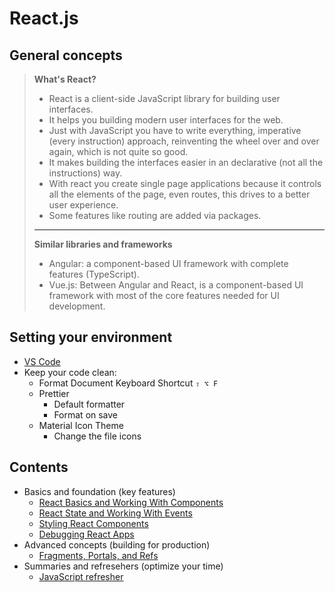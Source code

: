 # React.js

## General concepts

> <b>What's React?</b>
>
> - React is a client-side JavaScript library for building user interfaces.
> - It helps you building modern user interfaces for the web.
> - Just with JavaScript you have to write everything, imperative (every instruction) approach, reinventing the wheel over and over again, which is not quite so good.
> - It makes building the interfaces easier in an declarative (not all the instructions) way.
> - With react you create single page applications because it controls all the elements of the page, even routes, this drives to a better user experience.
> - Some features like routing are added via packages.
>
> ---
>
> <b>Similar libraries and frameworks</b>
>
> - Angular: a component-based UI framework with complete features (TypeScript).
> - Vue.js: Between Angular and React, is a component-based UI framework with most of the core features needed for UI development.

## Setting your environment

- [VS Code](https://code.visualstudio.com/)
- Keep your code clean:
  - Format Document Keyboard Shortcut `⇧ ⌥ F`
  - Prettier
    - Default formatter
    - Format on save
  - Material Icon Theme
    - Change the file icons

## Contents

- Basics and foundation (key features)
  - [React Basics and Working With Components](./002-react-002.md)
  - [React State and Working With Events](./002-react-003.md)
  - [Styling React Components](./002-react-004.md)
  - [Debugging React Apps](./002-react-005.md)
- Advanced concepts (building for production)
  - [Fragments, Portals, and Refs](./002-react-006.md)
- Summaries and refresehers (optimize your time)
  - [JavaScript refresher](./002-react-001.md)
